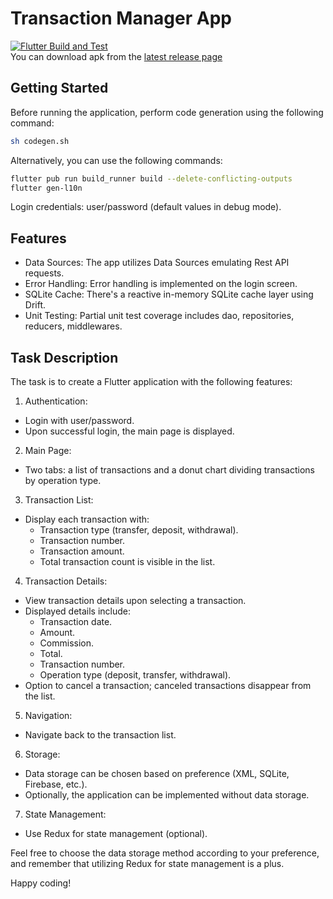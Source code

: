 # Transaction Manager App
[![Flutter Build and Test](https://github.com/KlGleb/flutter_transactions/actions/workflows/pipeline.yaml/badge.svg)](https://github.com/KlGleb/flutter_transactions/actions/workflows/pipeline.yaml)   
You can download apk from the [latest release page](https://github.com/KlGleb/flutter_transactions/releases/latest)


## Getting Started

Before running the application, perform code generation using the following command:

```bash
sh codegen.sh
```

Alternatively, you can use the following commands:

```bash
flutter pub run build_runner build --delete-conflicting-outputs
flutter gen-l10n
```

Login credentials: user/password (default values in debug mode).

## Features

* Data Sources: The app utilizes Data Sources emulating Rest API requests.
* Error Handling: Error handling is implemented on the login screen.
* SQLite Cache: There's a reactive in-memory SQLite cache layer using Drift.
* Unit Testing: Partial unit test coverage includes dao, repositories, reducers, middlewares.

## Task Description

The task is to create a Flutter application with the following features:

1. Authentication:

* Login with user/password.
* Upon successful login, the main page is displayed.

2. Main Page:

* Two tabs: a list of transactions and a donut chart dividing transactions by operation type.

3. Transaction List:

* Display each transaction with:
    * Transaction type (transfer, deposit, withdrawal).
    * Transaction number.
    * Transaction amount.
    * Total transaction count is visible in the list.

4. Transaction Details:

* View transaction details upon selecting a transaction.
* Displayed details include:
    * Transaction date.
    * Amount.
    * Commission.
    * Total.
    * Transaction number.
    * Operation type (deposit, transfer, withdrawal).
* Option to cancel a transaction; canceled transactions disappear from the list.

5. Navigation:

* Navigate back to the transaction list.

6. Storage:

* Data storage can be chosen based on preference (XML, SQLite, Firebase, etc.).
* Optionally, the application can be implemented without data storage.

7. State Management:

* Use Redux for state management (optional).

Feel free to choose the data storage method according to your preference, and remember that
utilizing Redux for state management is a plus.

Happy coding!

